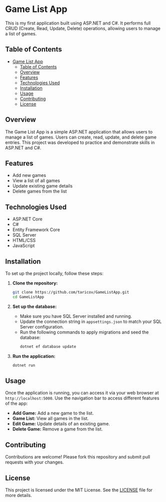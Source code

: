 # Game List App

This is my first application built using ASP.NET and C#. It performs full CRUD (Create, Read, Update, Delete) operations, allowing users to manage a list of games.

## Table of Contents

- [Game List App](#game-list-app)
  - [Table of Contents](#table-of-contents)
  - [Overview](#overview)
  - [Features](#features)
  - [Technologies Used](#technologies-used)
  - [Installation](#installation)
  - [Usage](#usage)
  - [Contributing](#contributing)
  - [License](#license)

## Overview

The Game List App is a simple ASP.NET application that allows users to manage a list of games. Users can create, read, update, and delete game entries. This project was developed to practice and demonstrate skills in ASP.NET and C#.

## Features

- Add new games
- View a list of all games
- Update existing game details
- Delete games from the list

## Technologies Used

- ASP.NET Core
- C#
- Entity Framework Core
- SQL Server
- HTML/CSS
- JavaScript

## Installation

To set up the project locally, follow these steps:

1. **Clone the repository:**
    ```bash
    git clone https://github.com/taricov/GameListApp.git
    cd GameListApp
    ```

2. **Set up the database:**
    - Make sure you have SQL Server installed and running.
    - Update the connection string in `appsettings.json` to match your SQL Server configuration.
    - Run the following commands to apply migrations and seed the database:
      ```bash
      dotnet ef database update
      ```

3. **Run the application:**
    ```bash
    dotnet run
    ```

## Usage

Once the application is running, you can access it via your web browser at `http://localhost:5000`. Use the navigation bar to access different features of the app:

- **Add Game:** Add a new game to the list.
- **Game List:** View all games in the list.
- **Edit Game:** Update details of an existing game.
- **Delete Game:** Remove a game from the list.

## Contributing

Contributions are welcome! Please fork this repository and submit pull requests with your changes.

## License

This project is licensed under the MIT License. See the [LICENSE](LICENSE) file for more details.

